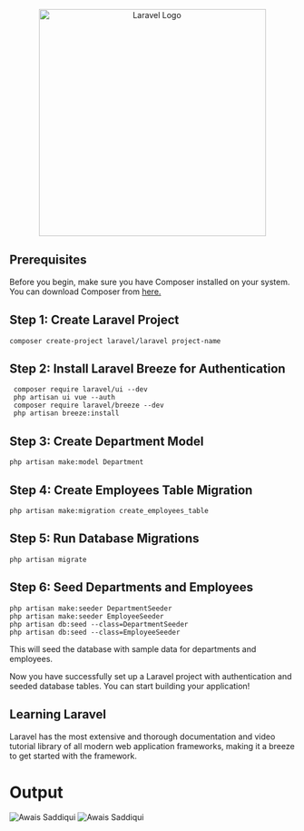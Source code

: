 <p align="center"><a href="https://laravel.com" target="_blank"><img src="https://raw.githubusercontent.com/laravel/art/master/logo-lockup/5%20SVG/2%20CMYK/1%20Full%20Color/laravel-logolockup-cmyk-red.svg" width="400" alt="Laravel Logo"></a></p>

## Prerequisites
Before you begin, make sure you have Composer installed on your system. You can download Composer from <a href="https://getcomposer.org/download/" target="_blank"> here.</a>

## Step 1: Create Laravel Project
``` composer create-project laravel/laravel project-name ```
## Step 2: Install Laravel Breeze for Authentication
``` 
 composer require laravel/ui --dev 
 php artisan ui vue --auth 
 composer require laravel/breeze --dev 
 php artisan breeze:install 
```
## Step 3: Create Department Model
``` php artisan make:model Department ```

## Step 4: Create Employees Table Migration
``` php artisan make:migration create_employees_table ```

## Step 5: Run Database Migrations
``` php artisan migrate ```

## Step 6: Seed Departments and Employees
``` 
php artisan make:seeder DepartmentSeeder
php artisan make:seeder EmployeeSeeder
php artisan db:seed --class=DepartmentSeeder
php artisan db:seed --class=EmployeeSeeder

```
This will seed the database with sample data for departments and employees.

Now you have successfully set up a Laravel project with authentication and seeded database tables. You can start building your application!

## Learning Laravel
Laravel has the most extensive and thorough documentation and video tutorial library of all modern web application frameworks, making it a breeze to get started with the framework.
# Output
<img src="./Dashboard.png" alt="Awais Saddiqui">
<img src="./Dashboard2.png" alt="Awais Saddiqui">